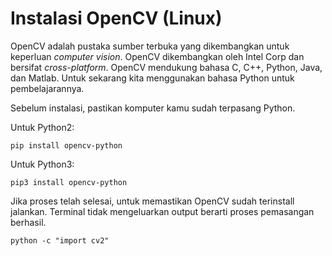 # Instalasi OpenCV (Linux)

OpenCV adalah pustaka sumber terbuka yang dikembangkan untuk keperluan *computer vision*. OpenCV dikembangkan oleh Intel Corp dan bersifat *cross-platform*. OpenCV mendukung bahasa C, C++, Python, Java, dan Matlab. Untuk sekarang kita menggunakan bahasa Python untuk pembelajarannya.

Sebelum instalasi, pastikan komputer kamu sudah terpasang Python.

Untuk Python2:
```shell
pip install opencv-python
```
Untuk Python3:
```shell
pip3 install opencv-python
```

Jika proses telah selesai, untuk memastikan OpenCV sudah terinstall jalankan. Terminal tidak mengeluarkan output berarti proses pemasangan berhasil.

```shell
python -c "import cv2"
```